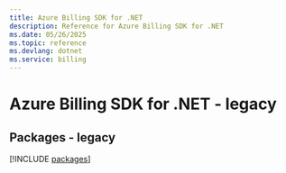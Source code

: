 ```yaml
---
title: Azure Billing SDK for .NET
description: Reference for Azure Billing SDK for .NET
ms.date: 05/26/2025
ms.topic: reference
ms.devlang: dotnet
ms.service: billing
---
```

# Azure Billing SDK for .NET - legacy
## Packages - legacy
[!INCLUDE [packages](billing-index.md)]